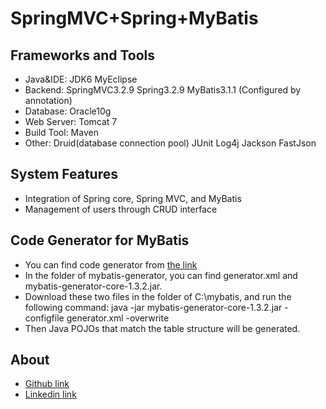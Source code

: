 SpringMVC+Spring+MyBatis
========================

Frameworks and Tools
-----------------------------------
* Java&IDE: JDK6 MyEclipse
* Backend:  SpringMVC3.2.9 Spring3.2.9 MyBatis3.1.1 (Configured by annotation)
* Database: Oracle10g
* Web Server: Tomcat 7
* Build Tool: Maven
* Other: Druid(database connection pool) JUnit Log4j Jackson FastJson

System Features
-----------------------------------
* Integration of Spring core, Spring MVC, and MyBatis
* Management of users through CRUD interface

Code Generator for MyBatis
-----------------------------------
* You can find code generator from [the link](http://mybatis.github.io/generator/)
* In the folder of mybatis-generator, you can find generator.xml and mybatis-generator-core-1.3.2.jar. 
* Download these two files in the folder of C:\mybatis, and run the following command:
  java -jar mybatis-generator-core-1.3.2.jar -configfile generator.xml -overwrite
* Then Java POJOs that match the table structure will be generated.

About
-----------------------------------
* [Github link](https://github.com/ZhibingXie)
* [Linkedin link](http://www.linkedin.com/pub/zhibing-xie/45/555/b28)
